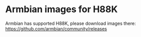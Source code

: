 # Armbian images for H88K
Armbian has supported H88K, please download images there: https://github.com/armbian/community/releases
